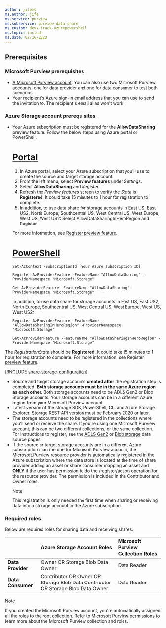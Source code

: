 ```yaml
---
author: jifems
ms.author: jife
ms.service: purview
ms.subservice: purview-data-share
ms.custom: devx-track-azurepowershell
ms.topic: include
ms.date: 02/16/2023
---
```


## Prerequisites

### Microsoft Purview prerequisites

* [A Microsoft Purview account](../create-catalog-portal.md). You can also use two Microsoft Purview accounts, one for data provider and one for data consumer to test both scenarios.
* Your recipient's Azure sign-in email address that you can use to send the invitation to. The recipient's email alias won't work.

### Azure Storage account prerequisites

* Your Azure subscription must be registered for the **AllowDataSharing** preview feature. Follow the below steps using Azure portal or PowerShell. 

    # [Portal](#tab/azure-portal)
    1. In Azure portal, select your Azure subscription that you'll use to create the source and target storage account.
    1. From the left menu, select **Preview features** under *Settings*.
    1. Select **AllowDataSharing** and *Register*. 
    1. Refresh the *Preview features* screen to verify the *State* is **Registered**. It could take 15 minutes to 1 hour for registration to complete. 
    1. In addition, to use data share for storage accounts in East US, East US2, North Europe, Southcentral US, West Central US, West Europe, West US, West US2: Select AllowDataSharingInHeroRegion and Register
    
    For more information, see [Register preview feature](../../azure-resource-manager/management/preview-features.md?tabs=azure-portal#register-preview-feature).

    # [PowerShell](#tab/powershell)
    ```azurepowershell
    Set-AzContext -SubscriptionId [Your Azure subscription ID]
    ```
    ```azurepowershell
    Register-AzProviderFeature -FeatureName "AllowDataSharing" -ProviderNamespace "Microsoft.Storage"​
    ```
    ```azurepowershell
    Get-AzProviderFeature -FeatureName "AllowDataSharing" -ProviderNamespace "Microsoft.Storage"   
    ```
     In addition, to use data share for storage accounts in East US, East US2, North Europe, Southcentral US, West Central US, West Europe, West US, West US2: 

    ```azurepowershell
    Register-AzProviderFeature -FeatureName "AllowDataSharingInHeroRegion" -ProviderNamespace "Microsoft.Storage"
    ```
    ```azurepowershell
    Get-AzProviderFeature -FeatureName "AllowDataSharingInHeroRegion" -ProviderNamespace "Microsoft.Storage"   
    ```
The *RegistrationState* should be **Registered**. It could take 15 minutes to 1 hour for registration to complete. For more information, see [Register preview feature](../../azure-resource-manager/management/preview-features.md?tabs=azure-portal#register-preview-feature).

[!INCLUDE [share-storage-configuration](share-storage-configuration.md)]

* Source and target storage accounts **created after** the registration step is completed. **Both storage accounts must be in the same Azure region as each other**. Both storage accounts need to be ADLS Gen2 or Blob Storage accounts. Your storage accounts can be in a different Azure region from your Microsoft Purview account.
* Latest version of the storage SDK, PowerShell, CLI and Azure Storage Explorer. Storage REST API version must be February 2020 or later.
* The storage accounts need to be registered in the collections where you'll send or receive the share. If you're using one Microsoft Purview account, this can be two different collections, or the same collection. For instructions to register, see the [ADLS Gen2](../register-scan-adls-gen2.md) or [Blob storage](../register-scan-azure-blob-storage-source.md) data source pages.
* If the source or target storage accounts are in a different Azure subscription than the one for Microsoft Purview account, the Microsoft.Purview resource provider is automatically registered in the Azure subscription where the data store is located at the time of share provider adding an asset or share consumer mapping an asset and **ONLY** if the user has permission to do the /register/action operation for the resource provider. The permission is included in the Contributor and Owner roles.
    >[!NOTE]
    > This registration is only needed the first time when sharing or receiving data into a storage account in the Azure subscription.

### Required roles

Below are required roles for sharing data and receiving shares.

| | Azure Storage Account Roles | Microsoft Purview Collection Roles |
|:--- |:--- |:--- |
| **Data Provider** |Owner OR Storage Blob Data Owner|Data Reader|
| **Data Consumer** |Contributor OR Owner OR Storage Blob Data Contributor OR Storage Blob Data Owner|Data Reader|

> [!NOTE]
> If you created the Microsoft Purview account, you're automatically assigned all the roles to the root collection. Refer to [Microsoft Purview permissions](../catalog-permissions.md) to learn more about the Microsoft Purview collection and roles.
